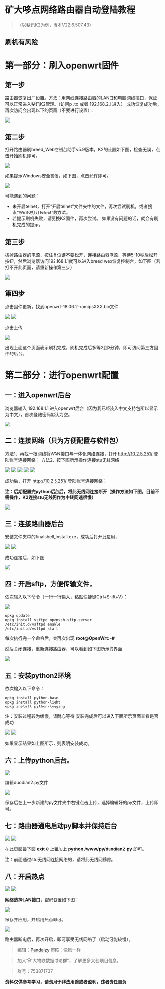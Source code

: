 # 矿大哆点网络路由器自动登陆教程
>（以斐讯K2为例，版本V22.6.507.43）
## **刷机有风险**
# 第一部分：刷入openwrt固件
## 第一步
路由器恢复出厂设置。方法：用网线连接路由器的LAN口和电脑网线插口，保证可以正常进入斐讯K2管理。（访问p .to 或者 192.168.2.1 进入）
成功恢复成功后，再次访问会出现以下的页面（不要进行设置）：

![](/imgs/1.png)
## 第二步
打开路由器刷breed_Web控制台助手v5.9版本，K2的设置如下图，检查无误，点击开始刷机即可。

![](/imgs/2.png)

如果提示Windows安全警报，如下图，点击允许即可。

![](/imgs/3.png)

可能遇到的问题：
+ 未开启telnet，打开“开启telnet”文件夹中的文件，再次尝试刷机，或者搜索“Win10打开telnet”的方法。
+ 若提示刷机失败，请更换K2固件，再次尝试。
如果没有问题的话，就会有刷机完成的提示。
## 第三步
拔掉路由器的电源，按住复位键不要松开，连接路由器电源，等待5-10秒后松开按钮，然后浏览器访问192.168.1.1就可以进入breed web恢复控制台，如下图（若打不开此页面，请重新操作第三步）

![](/imgs/4.png)

## 第四步
点击固件更新，找到openwrt-18.06.2-ramipsXXX.bin文件

![](/imgs/5.png)
![](/imgs/6.png)

点击上传

![](/imgs/7.png)

出现上面这个页面表示刷机完成，刷机完成后多等2到3分钟，即可访问第三方固件的后台。
# 第二部分：进行openwrt配置
## 一：进入openwrt后台
浏览器输入 192.168.1.1 进入openwrt后台（因为我已经装入中文支持包所以显示为中文），首次登陆密码默认为空。

![](/imgs/8.png)

## 二：连接网络（只为方便配置与软件包）
方法1、再找一根网线将WAN接口与一体化网络连接，打开 http://10.2.5.251/ 登陆账号连接网络；
方法2、按下图所示操作连接stu无线网络

![](/imgs/9.png)
![](/imgs/10.png)
![](/imgs/11.png)
![](/imgs/12.png)
![](/imgs/13.png)

成功后，打开 http://10.2.5.251/ 登陆账号连接网络；

**注：后期配置完python后台后，将此无线网连接断开（操作方法如下图，目前不需操作，K2连接stu无线网作为中转网速很慢）**

![](/imgs/14.png)

## 三：连接路由器后台
安装文件夹中的finalshell_install.exe，成功后打开此应用，

![](/imgs/15.png)
![](/imgs/16.png)

成功连接后，如下图

![](/imgs/17.png)

## 四：开启sftp，方便传输文件，
依次输入以下命令（一行一行输入，粘贴快捷键Ctrl+Shift+V）：

![](/imgs/18.png)

```
opkg update
opkg install vsftpd openssh-sftp-server
/etc/init.d/vsftpd enable
/etc/init.d/vsftpd start
```
每次执行完一个命令后，会再次出现 **root@OpenWrt:~#**

然后关闭连接，重新连接路由器，可以看到如下图所示的界面

![](/imgs/19.png)

## 五：安装python2环境
依次输入以下命令：
```
opkg install python-base
opkg install python-light
opkg install python-logging
```
注：安装过程较为缓慢，请耐心等待
安装完成后可以进入下面所示页面查看是否成功

![](/imgs/20.png)
![](/imgs/21.png)

如果显示结果如上图所示，则表明安装成功。
## 六：上传python后台。

![](/imgs/22.png)

编辑duodian2.py文件

![](/imgs/23.png)

保存后在上一步新建的py文件夹中右键点击上传，选择编辑好的py文件，上传即可。
## 七：路由器通电启动py脚本并保持后台

![](/imgs/24.png)
![](/imgs/25.png)

在此页面最下面 **exit 0** 上面加上 **python /www/py/duodian2.py** 即可。

注：前面通过stu无线网连接网络的，请将此无线网移除。
## 八：开启热点

![](/imgs/26.png)
![](/imgs/27.png)

**网络选择LAN接口**，密码设置如下图：

![](/imgs/28.png)

保存并应用，并启用热点即可。

![](/imgs/29.png)

路由器断电后，再次开启，即可享受无线网络了（启动可能较慢）。

> 编辑：[Pandalzy](https://github.com/Pandalzy) 审核：像风一样

> 加入“矿大物联数据讨论群”，了解更多大创项目信息。

> 群号：753871737

**资料仅供参考学习，请勿用于非法用途或者盈利，违者责任自负**
